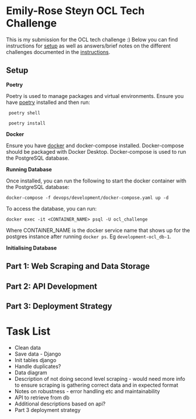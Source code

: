 # Emily-Rose Steyn OCL Tech Challenge
This is my submission for the OCL tech challenge :) Below you can find instructions for [setup](#setup) as well as answers/brief notes on the different challenges documented in the [instructions](./instructions.md).

## Setup
**Poetry**

Poetry is used to manage packages and virtual environments. Ensure you have [poetry](https://python-poetry.org/docs/) installed and then run:

```shell
 poetry shell
```

```shell
 poetry install
```

**Docker**

Ensure you have [docker](https://docs.docker.com/get-docker/) and docker-compose installed. Docker-compose should be packaged with Docker Desktop. Docker-compose is used to run the PostgreSQL database.

**Running Database**

Once installed, you can run the following to start the docker container with the PostgreSQL database:
```shell
docker-compose -f devops/development/docker-compose.yaml up -d

```

To access the database, you can run:
```shell
docker exec -it <CONTAINER_NAME> psql -U ocl_challenge
```

Where CONTAINER_NAME is the docker service name that shows up for the postgres instance after running `docker ps`. Eg `development-ocl_db-1`.

**Initialising Database**

## Part 1: Web Scraping and Data Storage

[//]: # (TODO: Data diagram)
[//]: # (TODO: Description of which parts I am leaving out - e.g. not doing second level scraping)

## Part 2: API Development

## Part 3: Deployment Strategy


# Task List
* Clean data
* Save data - Django
* Init tables django
* Handle duplicates?
* Data diagram
* Description of not doing second level scraping - would need more info to ensure scraping is gathering correct data and in expected format
* Notes on robustness - error handling etc and maintainability
* API to retrieve from db
* Additional descriptions based on api?
* Part 3 deployment strategy